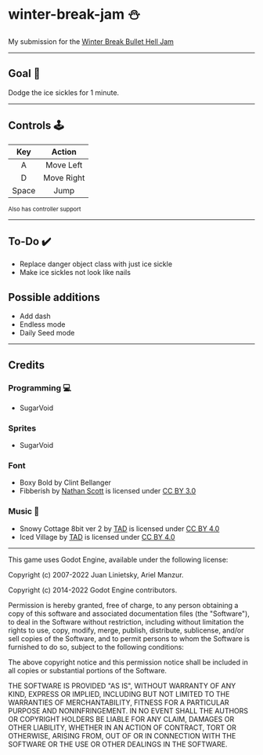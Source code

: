# winter-break-jam :snowman:

My submission for the [Winter Break Bullet Hell Jam](https://itch.io/jam/2023-winter-bullet-hell-jam) 

<hr>

## Goal :dart:
Dodge the ice sickles for 1 minute.
<hr>

## Controls :joystick: 

|Key|Action|
|:---:|:---:|
|A|Move Left|
|D|Move Right|
|Space|Jump|

<sub>Also has controller support</sub>
<hr>

## To-Do :heavy_check_mark:
- Replace danger object class with just ice sickle
- Make ice sickles not look like nails

## Possible additions
- Add dash
- Endless mode
- Daily Seed mode
<hr>

## Credits
### Programming :computer: 
- SugarVoid
### Sprites
- SugarVoid
### Font
- Boxy Bold by Clint Bellanger
- Fibberish by [Nathan Scott](@caffi_nate) is licensed under [CC BY 3.0]()
### Music :musical_keyboard:
- Snowy Cottage 8bit ver 2 by [TAD](https://www.youtube.com/c/Tadon) is licensed under [CC BY 4.0](https://creativecommons.org/licenses/by/4.0/)
- Iced Village by [TAD](https://www.youtube.com/c/Tadon) is licensed under [CC BY 4.0](https://creativecommons.org/licenses/by/4.0/)

<hr>

This game uses Godot Engine, available under the following license:

Copyright (c) 2007-2022 Juan Linietsky, Ariel Manzur. 

Copyright (c) 2014-2022 Godot Engine contributors.

Permission is hereby granted, free of charge, to any person obtaining a copy of this software and associated documentation files (the "Software"), to deal in the Software without restriction, including without limitation the rights to use, copy, modify, merge, publish, distribute, sublicense, and/or sell copies of the Software, and to permit persons to whom the Software is furnished to do so, subject to the following conditions:

The above copyright notice and this permission notice shall be included in all copies or substantial portions of the Software.

THE SOFTWARE IS PROVIDED "AS IS", WITHOUT WARRANTY OF ANY KIND, EXPRESS OR IMPLIED, INCLUDING BUT NOT LIMITED TO THE WARRANTIES OF MERCHANTABILITY, FITNESS FOR A PARTICULAR PURPOSE AND NONINFRINGEMENT. IN NO EVENT SHALL THE AUTHORS OR COPYRIGHT HOLDERS BE LIABLE FOR ANY CLAIM, DAMAGES OR OTHER LIABILITY, WHETHER IN AN ACTION OF CONTRACT, TORT OR OTHERWISE, ARISING FROM, OUT OF OR IN CONNECTION WITH THE SOFTWARE OR THE USE OR OTHER DEALINGS IN THE SOFTWARE.
